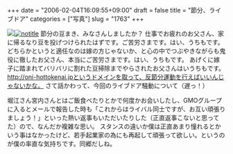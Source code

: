 +++
date = "2006-02-04T16:09:55+09:00"
draft = false
title = "節分、ライブドア"
categories = ["写真"]
slug = "1763"
+++

<img src="http://hbkr.org/images/dailyicons/photo.gif" class="thumb-img"><a href="http://www.flickr.com/photos/h-b-k-r/95356320/" target="_blank"><img src="http://static.flickr.com/26/95356320_6e2f534d8b.jpg" class="photoen" alt="notitle"  /></a>
節分の豆まき、みなさんしましたか？
仕事でお疲れのお父さん、家に帰るなり豆を投げつけられたはずです。ご苦労さまです。はい、うちもです。
どちらかというと適任なのは嫁の方じゃないか、と心の中でつぶやきながらも鬼役に徹したお父さん、本当にご苦労さまです。はい、うちもです。
あげくに嫁子に踏まれてバリバリに割れた豆掃除までやらされたお父さんはいうちもです。
http://oni-hottokenai.jpというドメインを取って、反節分運動を行えばいいんじゃないかな。
さて話かわって、今回のライブドア騒動について（遅っ！）

<!--more-->
堀江さん宮内さんとはご飯食べたりとかで何度かお会いしたし、GMOグループに入るとメールで報告した時も「これからはライバル同士ですが、お互い頑張りましょう！」といった熱い返事もいただいたりした（正直返事こないと思ってた）ので、なんだか複雑な思い。
スタンスの違いか僕は正直あまり憧れるとかいう事はなかったけど、若手起業家の為にも再起して頑張って欲しい。というのが僕の率直な気持ちです。同郷だしね。
